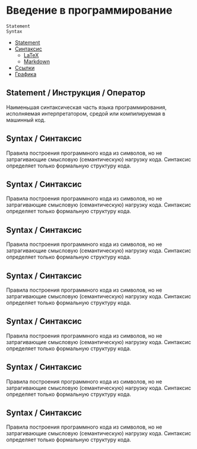 # Введение в программирование

```
Statement
Syntax

```
- [Statement](#Statement)
- [Синтаксис](#Синтаксис)
  - [LaTeX](#LaTeX)
  - [Markdown](#Markdown)
- [Ссылки](#Ссылки)
- [Графика](#Графика)



## Statement / Инструкция / Оператор
Наименьшая синтаксическая часть языка программирования, исполняемая интерпретатором, средой или компилируемая в машинный код.

## Syntax / Синтаксис
Правила построения программного кода из символов, но не затрагивающие смысловую (семантическую) нагрузку кода. Синтаксис определяет только формальную структуру кода.

## Syntax / Синтаксис
Правила построения программного кода из символов, но не затрагивающие смысловую (семантическую) нагрузку кода. Синтаксис определяет только формальную структуру кода.

## Syntax / Синтаксис
Правила построения программного кода из символов, но не затрагивающие смысловую (семантическую) нагрузку кода. Синтаксис определяет только формальную структуру кода.

## Syntax / Синтаксис
Правила построения программного кода из символов, но не затрагивающие смысловую (семантическую) нагрузку кода. Синтаксис определяет только формальную структуру кода.

## Syntax / Синтаксис
Правила построения программного кода из символов, но не затрагивающие смысловую (семантическую) нагрузку кода. Синтаксис определяет только формальную структуру кода.

## Syntax / Синтаксис
Правила построения программного кода из символов, но не затрагивающие смысловую (семантическую) нагрузку кода. Синтаксис определяет только формальную структуру кода.

## Syntax / Синтаксис
Правила построения программного кода из символов, но не затрагивающие смысловую (семантическую) нагрузку кода. Синтаксис определяет только формальную структуру кода.
